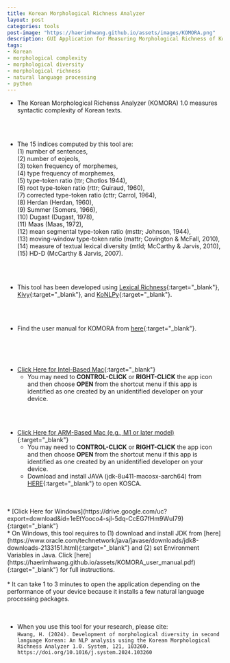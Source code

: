 ```yaml
---
title: Korean Morphological Richness Analyzer
layout: post
categories: tools
post-image: "https://haerimhwang.github.io/assets/images/KOMORA.png"
description: GUI Application for Measuring Morphological Richness of Korean Texts
tags:
- Korean
- morphological complexity
- morphological diversity
- morphological richness
- natural language processing
- python
---
```


* The Korean Morphological Richenss Analyzer (KOMORA) 1.0 measures syntactic complexity of Korean texts. 
<br>
<br>

* The 15 indices computed by this tool are:  
    (1) number of sentences, <br>
    (2) number of eojeols, <br>
    (3) token frequency of morphemes,  <br>
    (4) type frequency of morphemes, <br> 
    (5) type-token ratio (ttr; Chotlos 1944),  <br>
    (6) root type-token ratio (rttr; Guiraud, 1960),  <br>
    (7) corrected type-token ratio (cttr; Carrol, 1964),  <br>
    (8) Herdan (Herdan, 1960),  <br>
    (9) Summer (Somers, 1966),  <br>
    (10) Dugast (Dugast, 1978),  <br>
    (11) Maas (Maas, 1972),  <br>
    (12) mean segmental type-token ratio (msttr; Johnson, 1944),  <br>
    (13) moving-window type-token ratio (mattr; Covington & McFall, 2010),  <br>
    (14) measure of textual lexical diversity (mtld; McCarthy & Jarvis, 2010),  <br>
    (15) HD-D (McCarthy & Jarvis, 2007). 
<br>
<br>

* This tool has been developed using [Lexical Richness](https://pypi.org/project/lexicalrichness/){:target="_blank"}, [Kivy](https://kivy.org/#home){:target="_blank"}, and [KoNLPy](https://konlpy.org/en/latest/){:target="_blank"}. 
<br>
<br>

* Find the user manual for KOMORA from [here](https://haerimhwang.github.io/assets/KOMORA_user_manual.pdf){:target="_blank"}. 
<br>
<br>
<br>

* [Click Here for Intel-Based Mac](https://drive.google.com/uc?export=download&id=1kYiJ-mRSuSwOPwrWFGlKtXa9vjQ5CMJq){:target="_blank"} <br>
    * You may need to **CONTROL-CLICK** or **RIGHT-CLICK** the app icon and then choose **OPEN** from the shortcut menu if this app is identified as one created by an unidentified developer on your device.
<br>
<br>

* [Click Here for ARM-Based Mac (e.g., M1 or later model)](https://drive.google.com/uc?export=download&id=1su-AGR7tobdvbwrMr-ULSOioVKm7WRX2){:target="_blank"} <br>
    * You may need to **CONTROL-CLICK** or **RIGHT-CLICK** the app icon and then choose **OPEN** from the shortcut menu if this app is identified as one created by an unidentified developer on your device.
    * Download and install JAVA (jdk-8u411-macosx-aarch64) from [HERE](https://www.oracle.com/java/technologies/javase/jdk8-arm-downloads.html){:target="_blank"} to open KOSCA.  
<br>
<br>     
* [Click Here for Windows](https://drive.google.com/uc?export=download&id=1eEtYooco4-sjl-5dq-CcEG7fHm9WuI79){:target="_blank"} <br>
    * On Windows, this tool requires to (1) download and install JDK from [here](https://www.oracle.com/technetwork/java/javase/downloads/jdk8-downloads-2133151.html){:target="_blank"} and (2) set Environment Variables in Java. Click [here](https://haerimhwang.github.io/assets/KOMORA_user_manual.pdf){:target="_blank"} for full instructions. 
<br>
<br>        
* It can take 1 to 3 minutes to open the application depending on the performance of your device because it installs a few natural language processing packages.  
<br>
<br>
<br>
    
* When you use this tool for your research, please cite:  
    `Hwang, H. (2024). Development of morphological diversity in second language Korean: An NLP analysis using the Korean Morphological Richness Analyzer 1.0. System, 121, 103260. https://doi.org/10.1016/j.system.2024.103260`  
